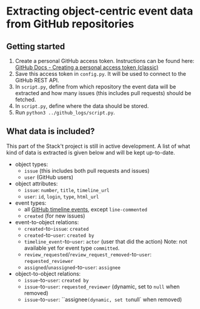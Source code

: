 # Extracting object-centric event data from GitHub repositories

## Getting started
1. Create a personal GitHub access token. Instructions can be found here: [GitHub Docs - Creating a personal access token (classic)](https://docs.github.com/en/authentication/keeping-your-account-and-data-secure/managing-your-personal-access-tokens#creating-a-personal-access-token-classic)
1. Save this access token in `config.py`. It will be used to connect to the GitHub REST API.
1. In `script.py`, define from which repository the event data will be extracted and how many issues (this includes pull requests) should be fetched.
1. In `script.py`, define where the data should be stored.
1. Run `python3 ../github_logs/script.py`.

## What data is included?
This part of the Stack't project is still in active development. A list of what kind of data is extracted is given below and will be kept up-to-date.
- object types:
    - `issue` (this includes both pull requests and issues)
    - `user` (GitHub users)
- object attributes:
    - `issue`: `number`, `title`, `timeline_url`
    - `user`: `id`, `login`, `type`, `html_url`
- event types:
    - all [GitHub timeline events](https://docs.github.com/en/rest/using-the-rest-api/issue-event-types), except `line-commented`
    - `created` (for new issues)
- event-to-object relations:
    - `created`-to-`issue`: `created`
    - `created`-to-`user`: `created by`
    - `timeline_event`-to-`user`: `actor` (user that did the action) Note: not available yet for event type `committed`.
    - `review_requested`/`review_request_removed`-to-`user`: `requested_reviewer`
    - `assigned`/`unassigned`-to-`user`: `assignee`
- object-to-object relations:
    - `issue`-to-`user`: `created by`
    - `issue`-to-`user`: `requested_reviewer` (dynamic, set to `null` when removed)
    - `issue`-to-`user`: ``assignee` (dynamic, set to `null` when removed)

